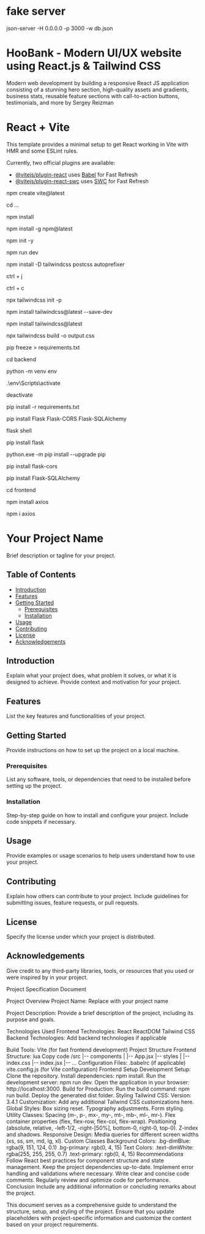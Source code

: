# fake server
json-server -H 0.0.0.0 -p 3000 -w db.json
# HooBank - Modern UI/UX website using React.js & Tailwind CSS
Modern web development by building a responsive React JS application consisting of a stunning hero section, high-quality assets and gradients, business stats, reusable feature sections with call-to-action buttons, testimonials, and more by Sergey Reizman

# React + Vite

This template provides a minimal setup to get React working in Vite with HMR and some ESLint rules.

Currently, two official plugins are available:

- [@vitejs/plugin-react](https://github.com/vitejs/vite-plugin-react/blob/main/packages/plugin-react/README.md) uses [Babel](https://babeljs.io/) for Fast Refresh
- [@vitejs/plugin-react-swc](https://github.com/vitejs/vite-plugin-react-swc) uses [SWC](https://swc.rs/) for Fast Refresh

npm create vite@latest

cd ...

npm install

npm install -g npm@latest

npm init -y

npm run dev

npm install -D tailwindcss postcss autoprefixer

ctrl + j

ctrl + c

npx tailwindcss init -p

npm install tailwindcss@latest --save-dev

npm install tailwindcss@latest

npx tailwindcss build -o output.css

pip freeze > requirements.txt

cd backend

python -m venv env

.\env\Scripts\activate

deactivate

pip install -r requirements.txt

pip install Flask Flask-CORS Flask-SQLAlchemy

flask shell

pip install flask

python.exe -m pip install --upgrade pip

pip install flask-cors

pip install Flask-SQLAlchemy

cd frontend

npm install axios

npm i axios


# Your Project Name

Brief description or tagline for your project.

## Table of Contents

- [Introduction](#introduction)
- [Features](#features)
- [Getting Started](#getting-started)
  - [Prerequisites](#prerequisites)
  - [Installation](#installation)
- [Usage](#usage)
- [Contributing](#contributing)
- [License](#license)
- [Acknowledgements](#acknowledgements)

## Introduction

Explain what your project does, what problem it solves, or what it is designed to achieve. Provide context and motivation for your project.

## Features

List the key features and functionalities of your project.

## Getting Started

Provide instructions on how to set up the project on a local machine.

### Prerequisites

List any software, tools, or dependencies that need to be installed before setting up the project.

### Installation

Step-by-step guide on how to install and configure your project. Include code snippets if necessary.

## Usage

Provide examples or usage scenarios to help users understand how to use your project.

## Contributing

Explain how others can contribute to your project. Include guidelines for submitting issues, feature requests, or pull requests.

## License

Specify the license under which your project is distributed.

## Acknowledgements

Give credit to any third-party libraries, tools, or resources that you used or were inspired by in your project.

Project Specification Document

Project Overview
Project Name:
Replace with your project name

Project Description:
Provide a brief description of the project, including its purpose and goals.

Technologies Used
Frontend Technologies:
React
ReactDOM
Tailwind CSS
Backend Technologies:
Add backend technologies if applicable

Build Tools:
Vite (for fast frontend development)
Project Structure
Frontend Structure:
lua
Copy code
/src
|-- components
|   |-- App.jsx
|-- styles
|   |-- index.css
|-- index.jsx
|-- ...
Configuration Files:
.babelrc (if applicable)
vite.config.js (for Vite configuration)
Frontend Setup
Development Setup:
Clone the repository.
Install dependencies: npm install.
Run the development server: npm run dev.
Open the application in your browser: http://localhost:3000.
Build for Production:
Run the build command: npm run build.
Deploy the generated dist folder.
Styling
Tailwind CSS:
Version: 3.4.1
Customization: Add any additional Tailwind CSS customizations here.
Global Styles:
Box sizing reset.
Typography adjustments.
Form styling.
Utility Classes:
Spacing (m-, p-, mx-, my-, mt-, mb-, ml-, mr-).
Flex container properties (flex, flex-row, flex-col, flex-wrap).
Positioning (absolute, relative, -left-1/2, -right-[50%], bottom-0, right-0, top-0).
Z-index and shadows.
Responsive Design:
Media queries for different screen widths (xs, ss, sm, md, lg, xl).
Custom Classes
Background Colors:
.bg-dimBlue: rgba(9, 151, 124, 0.1)
.bg-primary: rgb(0, 4, 15)
Text Colors:
.text-dimWhite: rgba(255, 255, 255, 0.7)
.text-primary: rgb(0, 4, 15)
Recommendations
Follow React best practices for component structure and state management.
Keep the project dependencies up-to-date.
Implement error handling and validations where necessary.
Write clear and concise code comments.
Regularly review and optimize code for performance.
Conclusion
Include any additional information or concluding remarks about the project.

This document serves as a comprehensive guide to understand the structure, setup, and styling of the project. 
Ensure that you update placeholders with project-specific information and customize the content based on your project requirements.

